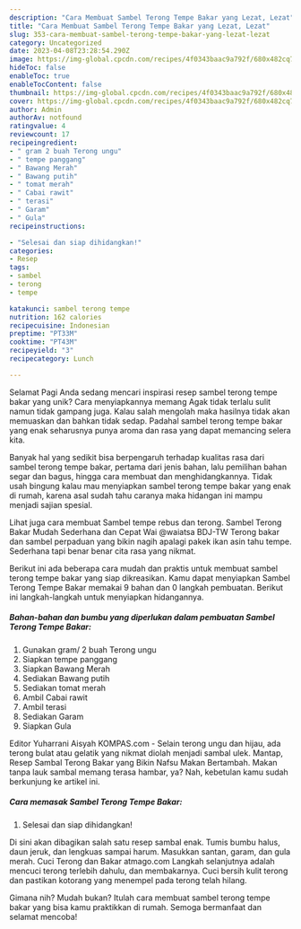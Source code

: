 ```yaml
---
description: "Cara Membuat Sambel Terong Tempe Bakar yang Lezat, Lezat"
title: "Cara Membuat Sambel Terong Tempe Bakar yang Lezat, Lezat"
slug: 353-cara-membuat-sambel-terong-tempe-bakar-yang-lezat-lezat
category: Uncategorized
date: 2023-04-08T23:28:54.290Z
image: https://img-global.cpcdn.com/recipes/4f0343baac9a792f/680x482cq70/sambel-terong-tempe-bakar-foto-resep-utama.jpg
hideToc: false
enableToc: true
enableTocContent: false
thumbnail: https://img-global.cpcdn.com/recipes/4f0343baac9a792f/680x482cq70/sambel-terong-tempe-bakar-foto-resep-utama.jpg
cover: https://img-global.cpcdn.com/recipes/4f0343baac9a792f/680x482cq70/sambel-terong-tempe-bakar-foto-resep-utama.jpg
author: Admin
authorAv: notfound
ratingvalue: 4
reviewcount: 17
recipeingredient:
- " gram 2 buah Terong ungu"
- " tempe panggang"
- " Bawang Merah"
- " Bawang putih"
- " tomat merah"
- " Cabai rawit"
- " terasi"
- " Garam"
- " Gula"
recipeinstructions:

- "Selesai dan siap dihidangkan!"
categories:
- Resep
tags:
- sambel
- terong
- tempe

katakunci: sambel terong tempe 
nutrition: 162 calories
recipecuisine: Indonesian
preptime: "PT33M"
cooktime: "PT43M"
recipeyield: "3"
recipecategory: Lunch

---
```



Selamat Pagi Anda sedang mencari inspirasi resep sambel terong tempe bakar yang unik? Cara menyiapkannya memang Agak tidak terlalu sulit namun tidak gampang juga. Kalau salah mengolah maka hasilnya tidak akan memuaskan dan bahkan tidak sedap. Padahal sambel terong tempe bakar yang enak seharusnya punya aroma dan rasa yang dapat memancing selera kita.


Banyak hal yang sedikit bisa berpengaruh terhadap kualitas rasa dari sambel terong tempe bakar, pertama dari jenis bahan, lalu pemilihan bahan segar dan bagus, hingga cara membuat dan menghidangkannya. Tidak usah bingung kalau mau menyiapkan sambel terong tempe bakar yang enak di rumah, karena asal sudah tahu caranya maka hidangan ini mampu menjadi sajian spesial.

Lihat juga cara membuat Sambel tempe rebus dan terong. Sambel Terong Bakar Mudah Sederhana dan Cepat Wai @waiatsa BDJ-TW Terong bakar dan sambel perpaduan yang bikin nagih apalagi pakek ikan asin tahu tempe. Sederhana tapi benar benar cita rasa yang nikmat.


Berikut ini ada beberapa cara mudah dan praktis untuk membuat sambel terong tempe bakar yang siap dikreasikan. Kamu dapat menyiapkan Sambel Terong Tempe Bakar memakai 9 bahan dan 0 langkah pembuatan. Berikut ini langkah-langkah untuk menyiapkan hidangannya.

<!--inarticleads1-->

##### Bahan-bahan dan bumbu yang diperlukan dalam pembuatan Sambel Terong Tempe Bakar:

1. Gunakan  gram/ 2 buah Terong ungu
1. Siapkan  tempe panggang
1. Siapkan  Bawang Merah
1. Sediakan  Bawang putih
1. Sediakan  tomat merah
1. Ambil  Cabai rawit
1. Ambil  terasi
1. Sediakan  Garam
1. Siapkan  Gula


Editor Yuharrani Aisyah KOMPAS.com - Selain terong ungu dan hijau, ada terong bulat atau gelatik yang nikmat diolah menjadi sambal ulek. Mantap, Resep Sambal Terong Bakar yang Bikin Nafsu Makan Bertambah. Makan tanpa lauk sambal memang terasa hambar, ya? Nah, kebetulan kamu sudah berkunjung ke artikel ini. 

<!--inarticleads2-->

##### Cara memasak Sambel Terong Tempe Bakar:


1. Selesai dan siap dihidangkan!

Di sini akan dibagikan salah satu resep sambal enak. Tumis bumbu halus, daun jeruk, dan lengkuas sampai harum. Masukkan santan, garam, dan gula merah. Cuci Terong dan Bakar atmago.com Langkah selanjutnya adalah mencuci terong terlebih dahulu, dan membakarnya. Cuci bersih kulit terong dan pastikan kotorang yang menempel pada terong telah hilang. 

Gimana nih? Mudah bukan? Itulah cara membuat sambel terong tempe bakar yang bisa kamu praktikkan di rumah. Semoga bermanfaat dan selamat mencoba!
